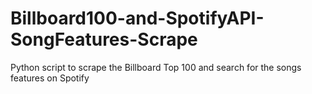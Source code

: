 # Billboard100-and-SpotifyAPI-SongFeatures-Scrape
Python script to scrape the Billboard Top 100 and search for the songs features on Spotify
